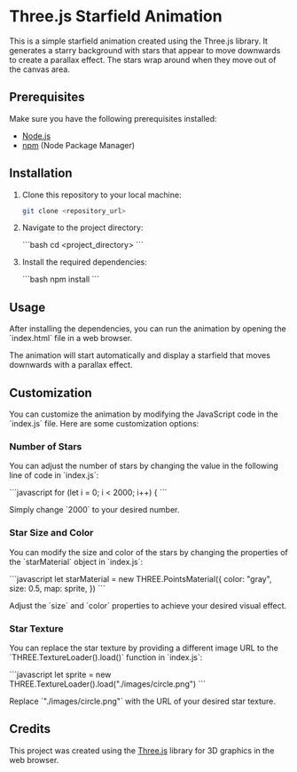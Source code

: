 
# Three.js Starfield Animation

This is a simple starfield animation created using the Three.js library. It generates a starry background with stars that appear to move downwards to create a parallax effect. The stars wrap around when they move out of the canvas area.

## Prerequisites

Make sure you have the following prerequisites installed:

- [Node.js](https://nodejs.org/)
- [npm](https://www.npmjs.com/) (Node Package Manager)

## Installation

1. Clone this repository to your local machine:

   ```bash
   git clone <repository_url>
   ```

2. Navigate to the project directory:

   \`\`\`bash
   cd <project_directory>
   \`\`\`

3. Install the required dependencies:

   \`\`\`bash
   npm install
   \`\`\`

## Usage

After installing the dependencies, you can run the animation by opening the \`index.html\` file in a web browser.

The animation will start automatically and display a starfield that moves downwards with a parallax effect.

## Customization

You can customize the animation by modifying the JavaScript code in the \`index.js\` file. Here are some customization options:

### Number of Stars

You can adjust the number of stars by changing the value in the following line of code in \`index.js\`:

\`\`\`javascript
for (let i = 0; i < 2000; i++) {
\`\`\`

Simply change \`2000\` to your desired number.

### Star Size and Color

You can modify the size and color of the stars by changing the properties of the \`starMaterial\` object in \`index.js\`:

\`\`\`javascript
let starMaterial = new THREE.PointsMaterial({
    color: "gray",
    size: 0.5,
    map: sprite,
})
\`\`\`

Adjust the \`size\` and \`color\` properties to achieve your desired visual effect.

### Star Texture

You can replace the star texture by providing a different image URL to the \`THREE.TextureLoader().load()\` function in \`index.js\`:

\`\`\`javascript
let sprite = new THREE.TextureLoader().load("./images/circle.png")
\`\`\`

Replace \`"./images/circle.png"\` with the URL of your desired star texture.

## Credits

This project was created using the [Three.js](https://threejs.org/) library for 3D graphics in the web browser.


